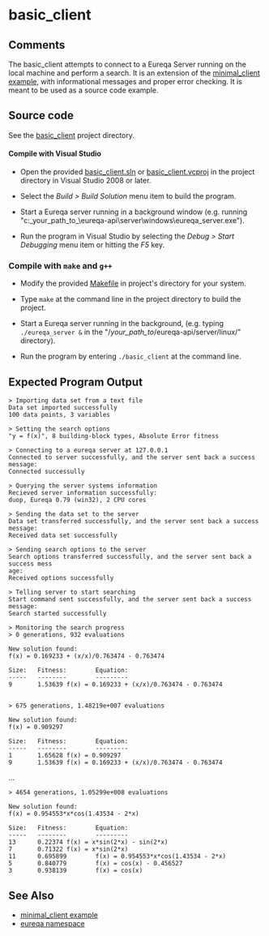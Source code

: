 # basic\_client #

## Comments ##

The basic\_client attempts to connect to a Eureqa Server running on the local machine and perform a search. It is an extension of the [minimal\_client example](doc_minimal_client.md), with informational messages and proper error checking. It is meant to be used as a source code example.

## Source code ##
See the [basic\_client](http://code.google.com/p/eureqa-api/source/browse/trunk#trunk/examples/basic_client) project directory.

#### Compile with Visual Studio ####

  * Open the provided [basic\_client.sln](http://code.google.com/p/eureqa-api/source/browse/trunk#trunk/examples/basic_client) or [basic\_client.vcproj](http://code.google.com/p/eureqa-api/source/browse/trunk#trunk/examples/basic_client) in the project directory in Visual Studio 2008 or later.

  * Select the _Build > Build Solution_ menu item to build the program.

  * Start a Eureqa server running in a background window (e.g. running "c:\_your\_path\_to_\eureqa-api\server\windows\eureqa\_server.exe").

  * Run the program in Visual Studio by selecting the _Debug > Start Debugging_ menu item or hitting the _F5_ key.

### Compile with `make` and `g++` ###

  * Modify the provided [Makefile](http://code.google.com/p/eureqa-api/source/browse/trunk/examples/basic_client/Makefile) in project's directory for your system.

  * Type `make` at the command line in the project directory to build the project.

  * Start a Eureqa server running in the background, (e.g. typing `./eureqa_server &` in the "/_your\_path\_to_/eureqa-api/server/linux/" directory).

  * Run the program by entering `./basic_client` at the command line.

## Expected Program Output ##
```
> Importing data set from a text file
Data set imported successfully
100 data points, 3 variables

> Setting the search options
"y = f(x)", 8 building-block types, Absolute Error fitness

> Connecting to a eureqa server at 127.0.0.1
Connected to server successfully, and the server sent back a success message:
Connected successully

> Querying the server systems information
Recieved server information successfully:
duop, Eureqa 0.79 (win32), 2 CPU cores

> Sending the data set to the server
Data set transferred successfully, and the server sent back a success message:
Received data set successfully

> Sending search options to the server
Search options transferred successfully, and the server sent back a success mess
age:
Received options successfully

> Telling server to start searching
Start command sent successfully, and the server sent back a success message:
Search started successfully

> Monitoring the search progress
> 0 generations, 932 evaluations

New solution found:
f(x) = 0.169233 + (x/x)/0.763474 - 0.763474

Size:   Fitness:        Equation:
-----   --------        ---------
9       1.53639 f(x) = 0.169233 + (x/x)/0.763474 - 0.763474


> 675 generations, 1.48219e+007 evaluations

New solution found:
f(x) = 0.909297

Size:   Fitness:        Equation:
-----   --------        ---------
1       1.65628 f(x) = 0.909297
9       1.53639 f(x) = 0.169233 + (x/x)/0.763474 - 0.763474
```
...
```
> 4654 generations, 1.05299e+008 evaluations

New solution found:
f(x) = 0.954553*x*cos(1.43534 - 2*x)

Size:   Fitness:        Equation:
-----   --------        ---------
13      0.22374 f(x) = x*sin(2*x) - sin(2*x)
7       0.71322 f(x) = x*sin(2*x)
11      0.695899        f(x) = 0.954553*x*cos(1.43534 - 2*x)
5       0.840779        f(x) = cos(x) - 0.456527
3       0.938139        f(x) = cos(x)
```

## See Also ##
  * [minimal\_client example](doc_minimal_client.md)
  * [eureqa namespace](doc_intro.md)